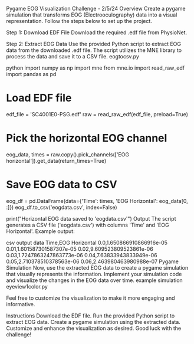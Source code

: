 Pygame EOG Visualization Challenge - 2/5/24
Overview
Create a pygame simulation that transforms EOG (Electrooculography) data into a visual representation. Follow the steps below to set up the project.

Step 1: Download EDF File
Download the required .edf file from PhysioNet.

Step 2: Extract EOG Data
Use the provided Python script to extract EOG data from the downloaded .edf file. The script utilizes the MNE library to process the data and save it to a CSV file.
eogtocsv.py

python
import numpy as np
import mne
from mne.io import read_raw_edf
import pandas as pd

# Load EDF file
edf_file = 'SC4001E0-PSG.edf'
raw = read_raw_edf(edf_file, preload=True)

# Pick the horizontal EOG channel
eog_data, times = raw.copy().pick_channels(['EOG horizontal']).get_data(return_times=True)

# Save EOG data to CSV
eog_df = pd.DataFrame(data={'Time': times, 'EOG Horizontal': eog_data[0, :]})
eog_df.to_csv('eogdata.csv', index=False)

print("Horizontal EOG data saved to 'eogdata.csv'")
Output
The script generates a CSV file ('eogdata.csv') with columns 'Time' and 'EOG Horizontal'. Example output:

csv output data
Time,EOG Horizontal
0.0,1.650866910866916e-05
0.01,1.601587301587307e-05
0.02,9.609523809523861e-06
0.03,1.7247863247863773e-06
0.04,7.63833943833949e-06
0.05,2.710378510378563e-06
0.06,2.463980463980988e-07
Pygame Simulation
Now, use the extracted EOG data to create a pygame simulation that visually represents the information. Implement your simulation code and visualize the changes in the EOG data over time.
 example simulation 
eyeview1color.py
 
Feel free to customize the visualization to make it more engaging and informative.

Instructions
Download the EDF file.
Run the provided Python script to extract EOG data.
Create a pygame simulation using the extracted data.
Customize and enhance the visualization as desired.
Good luck with the challenge!


